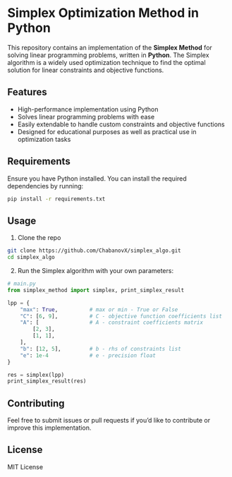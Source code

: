 # Simplex Optimization Method in Python

This repository contains an implementation of the **Simplex Method** for solving linear programming problems, written in **Python**. The Simplex algorithm is a widely used optimization technique to find the optimal solution for linear constraints and objective functions.

## Features

- High-performance implementation using Python
- Solves linear programming problems with ease
- Easily extendable to handle custom constraints and objective functions
- Designed for educational purposes as well as practical use in optimization tasks

## Requirements

Ensure you have Python installed. You can install the required dependencies by running:

```bash
pip install -r requirements.txt
```

## Usage

1. Clone the repo
```bash
git clone https://github.com/ChabanovX/simplex_algo.git
cd simplex_algo
```
2. Run the Simplex algorithm with your own parameters:
```python
# main.py
from simplex_method import simplex, print_simplex_result

lpp = {
    "max": True,          # max or min - True or False
    "C": [6, 9],          # C - objective function coefficients list
    "A": [                # A - constraint coefficients matrix
        [2, 3],
        [1, 1],
    ],                    
    "b": [12, 5],         # b - rhs of constraints list
    "e": 1e-4             # e - precision float
}

res = simplex(lpp)
print_simplex_result(res)
```

## Contributing
Feel free to submit issues or pull requests if you’d like to contribute or improve this implementation.

## License
MIT License

